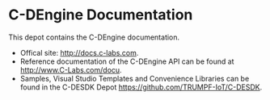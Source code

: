 # C-DEngine Documentation

This depot contains the C-DEngine documentation.

+ Offical site: http://docs.c-labs.com.
+ Reference documentation of the C-DEngine API can be found at http://www.C-Labs.com/docu.
+ Samples, Visual Studio Templates and Convenience Libraries can be found in the C-DESDK Depot https://github.com/TRUMPF-IoT/C-DESDK.
